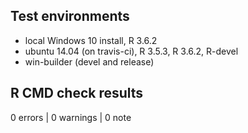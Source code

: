## Test environments
* local Windows 10 install, R 3.6.2
* ubuntu 14.04 (on travis-ci), R 3.5.3, R 3.6.2, R-devel
* win-builder (devel and release)

## R CMD check results

0 errors | 0 warnings | 0 note


